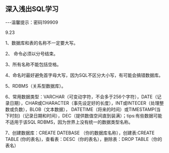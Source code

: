 ## 深入浅出SQL学习

---温馨提示：密码199909

9.23

1、数据库和表的名称不一定要大写。

2、 命令必须以分号结束。

3、所有名称不能包括空格。

4、命名时最好避免首字母大写，因为SQL不区分大小写，有可能会搞错数据库。

5、RDBMS（关系型数据库）。

6、常用数据类型：VARCHAR（可变动字符，不会多于256个字符），DATE（记录日期），CHAR或CHARACTER（事先设定好的长度），INT或INTECER（处理整数或负数），BLOB（文本数据）， DATETIME（将来的时间）或TIMESTAMP(当下时刻)（记录日期和时间），DEC（提供数值空间直到装满）；tips:有些数据可能不适用于该SQL RDBMS，因为世界上没有统一的数据类型名称。

7、创建数据库：CREATE DATEBASE （你的数据库名称），创建表:CREATE TABLE (你的表名)，查看表：DESC（你的表名），删除表：DROP TABLE（你的表名）

